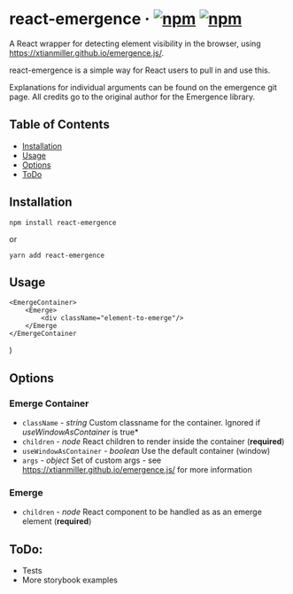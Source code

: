 # react-emergence &middot; [![npm](https://img.shields.io/npm/v/react-emergence.svg?style=flat-square)](https://www.npmjs.com/package/react-emergence)   [![npm](https://img.shields.io/npm/dw/react-emergence.svg?style=flat-square)]()

A React wrapper for detecting element visibility in the browser, using https://xtianmiller.github.io/emergence.js/.

react-emergence is a simple way for React users to pull in and use this.

Explanations for individual arguments can be found on the emergence git page. All credits go to the original author for the Emergence library.

## Table of Contents

- [Installation](#installation)
- [Usage](#usage)
- [Options](#options)
- [ToDo](#todo)

## Installation

`npm install react-emergence`

or

`yarn add react-emergence`

## Usage

    <EmergeContainer>
        <Emerge>
            <div className="element-to-emerge"/>
        </Emerge
    </EmergeContainer

  )

## Options
### Emerge Container
* `className` - *string* Custom classname for the container. Ignored if *useWindowAsContainer* is true*
* `children` - *node* React children to render inside the container (**required**)
* `useWindowAsContainer` - *boolean* Use the default container (window)
* `args` - *object* Set of custom args - see https://xtianmiller.github.io/emergence.js/ for more information

### Emerge
* `children` - *node* React component to be handled as as an emerge element (**required**)

## ToDo:

- Tests
- More storybook examples